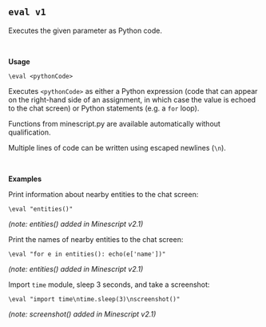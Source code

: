 ## `eval v1`

Executes the given parameter as Python code.

&nbsp;

**Usage**

```
\eval <pythonCode>
```

Executes `<pythonCode>` as either a Python expression (code
that can appear on the right-hand side of an assignment, in
which case the value is echoed to the chat screen) or Python
statements (e.g. a `for` loop).

Functions from minescript.py are available automatically without
qualification.

Multiple lines of code can be written using escaped newlines
(`\n`).

&nbsp;

**Examples**

Print information about nearby entities to the chat screen:

```
\eval "entities()"
```
*(note: entities() added in Minescript v2.1)*

Print the names of nearby entities to the chat screen:

```
\eval "for e in entities(): echo(e['name'])"
```
*(note: entities() added in Minescript v2.1)*

Import `time` module, sleep 3 seconds, and take a screenshot:

```
\eval "import time\ntime.sleep(3)\nscreenshot()"
```
*(note: screenshot() added in Minescript v2.1)*
